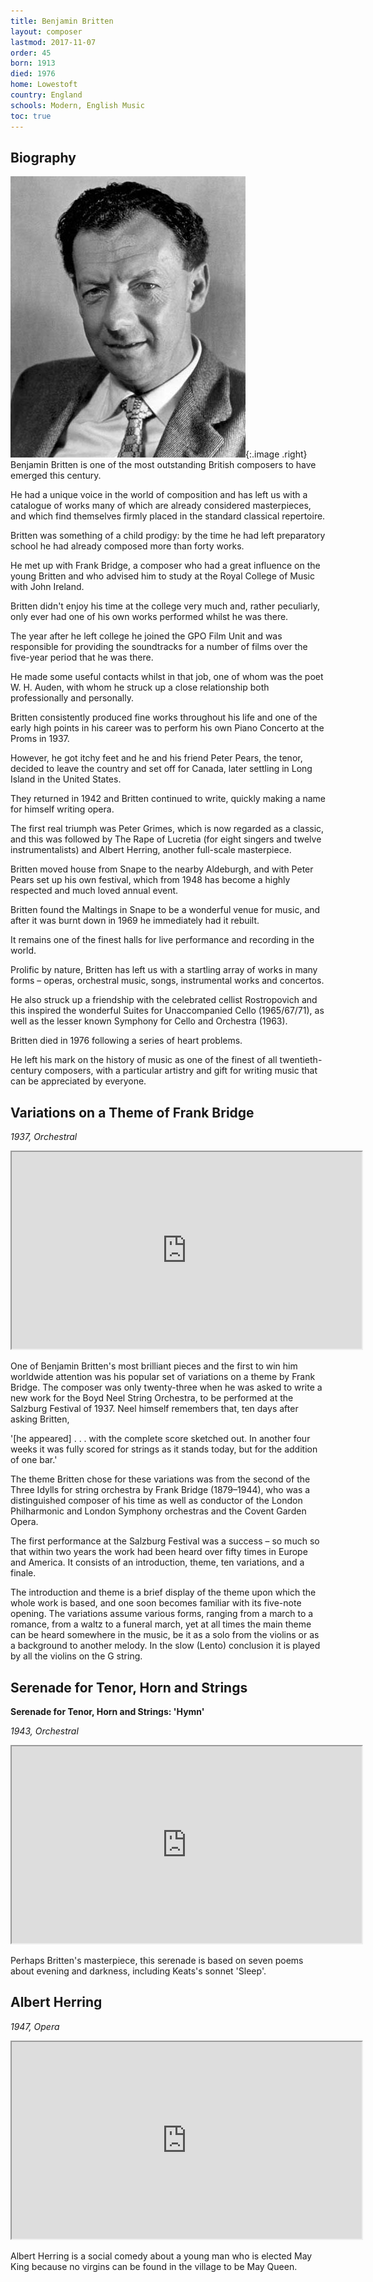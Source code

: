 ```yaml
---
title: Benjamin Britten
layout: composer
lastmod: 2017-11-07
order: 45
born: 1913
died: 1976
home: Lowestoft
country: England
schools: Modern, English Music
toc: true
---
```


## Biography

![Benjamin Britten](/images/classical/45.jpg){:.image .right}
Benjamin Britten is one of the most outstanding British composers to have emerged this century.

He had a unique voice in the world of composition and has left us with a catalogue of works many of which are already considered masterpieces, and which find themselves firmly placed in the standard classical repertoire.

Britten was something of a child prodigy: by the time he had left preparatory school he had already composed more than forty works.

He met up with Frank Bridge, a composer who had a great influence on the young Britten and who advised him to study at the Royal College of Music with John Ireland.

Britten didn't enjoy his time at the college very much and, rather peculiarly, only ever had one of his own works performed whilst he was there.

The year after he left college he joined the GPO Film Unit and was responsible for providing the soundtracks for a number of films over the five-year period that he was there.

He made some useful contacts whilst in that job, one of whom was the poet W. H. Auden, with whom he struck up a close relationship both professionally and personally.

Britten consistently produced fine works throughout his life and one of the early high points in his career was to perform his own Piano Concerto at the Proms in 1937.

However, he got itchy feet and he and his friend Peter Pears, the tenor, decided to leave the country and set off for Canada, later settling in Long Island in the United States.

They returned in 1942 and Britten continued to write, quickly making a name for himself writing opera.

The first real triumph was Peter Grimes, which is now regarded as a classic, and this was followed by The Rape of Lucretia (for eight singers and twelve instrumentalists) and Albert Herring, another full-scale masterpiece.

Britten moved house from Snape to the nearby Aldeburgh, and with Peter Pears set up his own festival, which from 1948 has become a highly respected and much loved annual event.

Britten found the Maltings in Snape to be a wonderful venue for music, and after it was burnt down in 1969 he immediately had it rebuilt.

It remains one of the finest halls for live performance and recording in the world.

Prolific by nature, Britten has left us with a startling array of works in many forms – operas, orchestral music, songs, instrumental works and concertos.

He also struck up a friendship with the celebrated cellist Rostropovich and this inspired the wonderful Suites for Unaccompanied Cello (1965/67/71), as well as the lesser known Symphony for Cello and Orchestra (1963).

Britten died in 1976 following a series of heart problems.

He left his mark on the history of music as one of the finest of all twentieth-century composers, with a particular artistry and gift for writing music that can be appreciated by everyone.

## Variations on a Theme of Frank Bridge

_1937, Orchestral_

<div class='embed-responsive embed-responsive-4by3'><iframe width='560' height='315' src='https://www.youtube.com/embed/zeyGDOLJUmM'  allowfullscreen></iframe></div>

One of Benjamin Britten's most brilliant pieces and the first to win him worldwide attention was his popular set of variations on a theme by Frank Bridge.  The composer was only twenty-three when he was asked to write a new work for the Boyd Neel String Orchestra, to be performed at the Salzburg Festival of 1937. Neel himself remembers that, ten days after asking Britten,

'[he appeared] . . . with the complete score sketched out. In another four weeks it was fully scored for strings as it stands today, but for the addition of one bar.'

The theme Britten chose for these variations was from the second of the Three Idylls for string orchestra by Frank Bridge (1879–1944), who was a distinguished composer of his time as well as conductor of the London Philharmonic and London Symphony orchestras and the Covent Garden Opera.

The first performance at the Salzburg Festival was a success – so much so that within two years the work had been heard over fifty times in Europe and America. It consists of an introduction, theme, ten variations, and a finale.

The introduction and theme is a brief display of the theme upon which the whole work is based, and one soon becomes familiar with its five-note opening. The variations assume various forms, ranging from a march to a romance, from a waltz to a funeral march, yet at all times the main theme can be heard somewhere in the music, be it as a solo from the violins or as a background to another melody. In the slow (Lento) conclusion it is played by all the violins on the G string.

## Serenade for Tenor, Horn and Strings
**Serenade for Tenor, Horn and Strings: 'Hymn'**

_1943, Orchestral_

<div class='embed-responsive embed-responsive-4by3'><iframe width='560' height='315' src='https://www.youtube.com/embed/PQ0ITqRBaE0?start=1062&end=1182'  allowfullscreen></iframe></div>

Perhaps Britten's masterpiece, this serenade is based on seven poems about evening and darkness, including Keats's sonnet 'Sleep'.

## Albert Herring

_1947, Opera_

<div class='embed-responsive embed-responsive-4by3'><iframe width='560' height='315' src='https://www.youtube.com/embed/61BI1XT4NiU'  allowfullscreen></iframe></div>

Albert Herring is a social comedy about a young man who is elected May King because no virgins can be found in the village to be May Queen.
